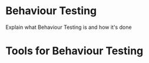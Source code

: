 # Behaviour Testing

Explain what Behaviour Testing is and how it's done

# Tools for Behaviour Testing
